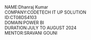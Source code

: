 NAME:Dhanraj Kumar <br>
COMPANY:CODETECH IT UP SOLUTION <br>
ID:CT08DS4103 <br>
DOMAIN:POWER BI <br>
DURATION:JULY TO AUGUST 2024 <br>
MENTOR:SRAVANI GOUNI
